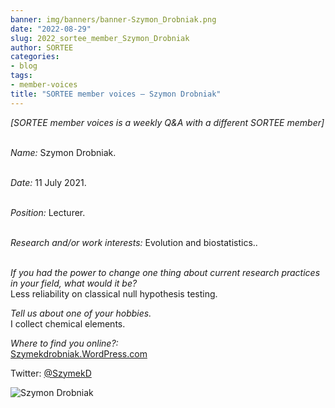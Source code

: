 ```yaml
---
banner: img/banners/banner-Szymon_Drobniak.png
date: "2022-08-29"
slug: 2022_sortee_member_Szymon_Drobniak
author: SORTEE
categories:
- blog
tags:
- member-voices
title: "SORTEE member voices – Szymon Drobniak" 
---
```



*[SORTEE member voices is a weekly Q&A with a different SORTEE member]*   
&nbsp;
&nbsp;

   _Name:_ Szymon Drobniak.   
&nbsp;

   _Date:_ 11 July 2021.   
&nbsp;

   _Position:_ Lecturer.   
&nbsp;

   _Research and/or work interests:_ Evolution and biostatistics..   
&nbsp;
&nbsp;

_If you had the power to change one thing about current research practices in your field, what would it be?_   
Less reliability on classical null hypothesis testing.
&nbsp;
&nbsp;

_Tell us about one of your hobbies._   
I collect chemical elements.
&nbsp;
&nbsp;

_Where to find you online?:_   
[Szymekdrobniak.WordPress.com](https://szymekdrobniak.wordpress.com)   

Twitter: [@SzymekD](https://twitter.com/szymekd?lang=en)
&nbsp;
&nbsp;


![Szymon Drobniak](/blog/images/Szymon_Drobniak.png)    
&nbsp;